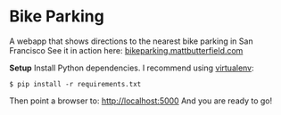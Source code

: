 Bike Parking
======
 A webapp that shows directions to the nearest bike parking in San Francisco
 See it in action here: [bikeparking.mattbutterfield.com](http://bikeparking.mattbutterfield.com)

**Setup**
Install Python dependencies.  I recommend using [virtualenv](https://github.com/pypa/virtualenv):

    $ pip install -r requirements.txt

Then point a browser to: [http://localhost:5000](http://localhost:5000) And you are ready to go!
